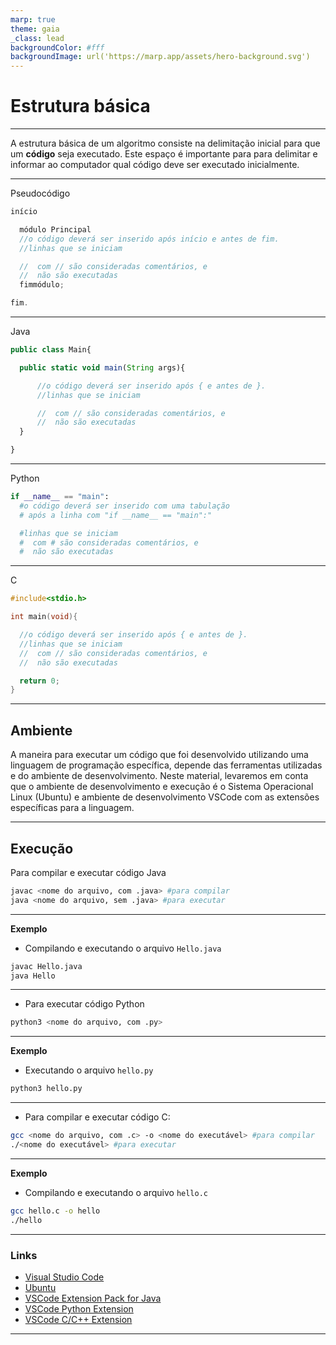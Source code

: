```yaml
---
marp: true
theme: gaia
_class: lead
backgroundColor: #fff
backgroundImage: url('https://marp.app/assets/hero-background.svg')
---
```


# Estrutura básica

---

A estrutura básica de um algoritmo consiste na delimitação inicial para que um **código** seja executado. Este espaço é importante para para delimitar e informar ao computador qual código deve ser executado inicialmente.

---

<Tabs groupId='language'>
  <TabItem value="pseudocodigo" label="Pseudocódigo" default>

  Pseudocódigo
  ```c
  início

    módulo Principal
    //o código deverá ser inserido após início e antes de fim.
    //linhas que se iniciam 
  
    //  com // são consideradas comentários, e 
    //  não são executadas
    fimmódulo;

  fim.
  ```
  </TabItem>

---

  <TabItem value="java" label="Java">

  Java
  ```javascript
  public class Main{

    public static void main(String args){

        //o código deverá ser inserido após { e antes de }.
        //linhas que se iniciam 

        //  com // são consideradas comentários, e 
        //  não são executadas
    }

  }
  ```

  </TabItem>

---

  <TabItem value="python" label="Python">

  Python
  ```python
  if __name__ == "main":
    #o código deverá ser inserido com uma tabulação
    # após a linha com "if __name__ == "main":"

    #linhas que se iniciam 
    #  com # são consideradas comentários, e 
    #  não são executadas
  ```

  </TabItem>

---

  <TabItem value="c" label="C">

  C
  ```c
  #include<stdio.h>
  
  int main(void){

    //o código deverá ser inserido após { e antes de }.
    //linhas que se iniciam 
    //  com // são consideradas comentários, e 
    //  não são executadas

    return 0;
  }
  ```

  </TabItem>

---

</Tabs>

## Ambiente

A maneira para executar um código que foi desenvolvido utilizando uma linguagem de programação específica, depende das ferramentas utilizadas e do ambiente de desenvolvimento. Neste material, levaremos em conta que o ambiente de desenvolvimento e execução é o Sistema Operacional Linux (Ubuntu) e ambiente de desenvolvimento VSCode com as extensões específicas para a linguagem.

---
## Execução

  Para compilar e executar código Java

  ```bash
  javac <nome do arquivo, com .java> #para compilar
  java <nome do arquivo, sem .java> #para executar
  ```
---

  **Exemplo**
  - Compilando e executando o arquivo `Hello.java`
  ```bash
  javac Hello.java
  java Hello
  ```

---

  - Para executar código Python

  ```bash
  python3 <nome do arquivo, com .py>
  ```

--- 

  **Exemplo**
  - Executando o arquivo `hello.py`  
  
  ```bash
  python3 hello.py
  ```

---

  - Para compilar e executar código C:

  ```bash
  gcc <nome do arquivo, com .c> -o <nome do executável> #para compilar
  ./<nome do executável> #para executar
  ```

---

  **Exemplo**
  - Compilando e executando o arquivo `hello.c`  
  
  ```bash
  gcc hello.c -o hello
  ./hello
  ```


  </TabItem>

</Tabs>

---

### Links
- [Visual Studio Code](https://code.visualstudio.com)
- [Ubuntu](https://ubuntu.com/download)
- [VSCode Extension Pack for Java](https://marketplace.visualstudio.com/items?itemName=vscjava.vscode-java-pack)
- [VSCode Python Extension](https://marketplace.visualstudio.com/items?itemName=ms-python.python)
- [VSCode C/C++ Extension](https://marketplace.visualstudio.com/items?itemName=ms-vscode.cpptools)

---